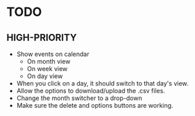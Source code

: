 # TODO
## HIGH-PRIORITY
- Show events on calendar
  - On month view
  - On week view
  - On day view
- When you click on a day, it should switch to that day's view.
- Allow the options to download/upload the .csv files.
- Change the month switcher to a drop-down
- Make sure the delete and options buttons are working.